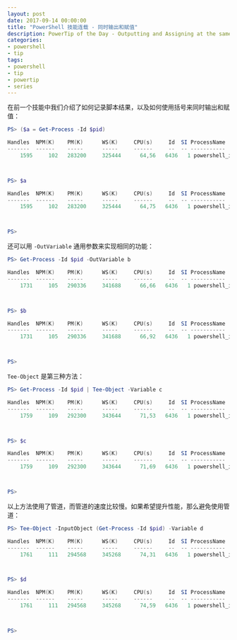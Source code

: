 ```yaml
---
layout: post
date: 2017-09-14 00:00:00
title: "PowerShell 技能连载 - 同时输出和赋值"
description: PowerTip of the Day - Outputting and Assigning at the same time
categories:
- powershell
- tip
tags:
- powershell
- tip
- powertip
- series
---
```

在前一个技能中我们介绍了如何记录脚本结果，以及如何使用括号来同时输出和赋值：

```powershell
PS> ($a = Get-Process -Id $pid)

Handles  NPM(K)    PM(K)      WS(K)     CPU(s)     Id  SI ProcessName
-------  ------    -----      -----     ------     --  -- -----------
    1595     102   283200     325444      64,56   6436   1 powershell_ise



PS> $a

Handles  NPM(K)    PM(K)      WS(K)     CPU(s)     Id  SI ProcessName
-------  ------    -----      -----     ------     --  -- -----------
    1595     102   283200     325444      64,75   6436   1 powershell_ise



PS>
```

还可以用 `-OutVariable` 通用参数来实现相同的功能：

```powershell
PS> Get-Process -Id $pid -OutVariable b

Handles  NPM(K)    PM(K)      WS(K)     CPU(s)     Id  SI ProcessName
-------  ------    -----      -----     ------     --  -- -----------
    1731     105   290336     341688      66,66   6436   1 powershell_ise



PS> $b

Handles  NPM(K)    PM(K)      WS(K)     CPU(s)     Id  SI ProcessName
-------  ------    -----      -----     ------     --  -- -----------
    1731     105   290336     341688      66,92   6436   1 powershell_ise



PS>
```

`Tee-Object` 是第三种方法：

```powershell
PS> Get-Process -Id $pid | Tee-Object -Variable c

Handles  NPM(K)    PM(K)      WS(K)     CPU(s)     Id  SI ProcessName
-------  ------    -----      -----     ------     --  -- -----------
    1759     109   292300     343644      71,53   6436   1 powershell_ise



PS> $c

Handles  NPM(K)    PM(K)      WS(K)     CPU(s)     Id  SI ProcessName
-------  ------    -----      -----     ------     --  -- -----------
    1759     109   292300     343644      71,69   6436   1 powershell_ise



PS>
```

以上方法使用了管道，而管道的速度比较慢。如果希望提升性能，那么避免使用管道：

```powershell
PS> Tee-Object -InputObject (Get-Process -Id $pid) -Variable d

Handles  NPM(K)    PM(K)      WS(K)     CPU(s)     Id  SI ProcessName
-------  ------    -----      -----     ------     --  -- -----------
    1761     111   294568     345268      74,31   6436   1 powershell_ise



PS> $d

Handles  NPM(K)    PM(K)      WS(K)     CPU(s)     Id  SI ProcessName
-------  ------    -----      -----     ------     --  -- -----------
    1761     111   294568     345268      74,59   6436   1 powershell_ise



PS>
```

<!--本文国际来源：[Outputting and Assigning at the same time](http://community.idera.com/powershell/powertips/b/tips/posts/outputting-amp-assigning-at-the-same-time)-->
